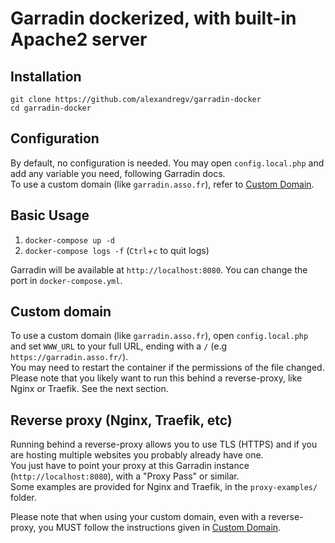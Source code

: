 # Garradin dockerized, with built-in Apache2 server

## Installation

```shell
git clone https://github.com/alexandregv/garradin-docker
cd garradin-docker
```

## Configuration

By default, no configuration is needed. You may open `config.local.php` and add any variable you need, following Garradin docs.  
To use a custom domain (like `garradin.asso.fr`), refer to [Custom Domain](#custom-domain).

## Basic Usage

1. `docker-compose up -d`
2. `docker-compose logs -f` (`Ctrl`+`c` to quit logs)

Garradin will be available at `http://localhost:8080`. You can change the port in `docker-compose.yml`.

## Custom domain

To use a custom domain (like `garradin.asso.fr`), open `config.local.php` and set `WWW_URL` to your full URL, ending with a `/` (e.g `https://garradin.asso.fr/`).  
You may need to restart the container if the permissions of the file changed.  
Please note that you likely want to run this behind a reverse-proxy, like Nginx or Traefik. See the next section.

## Reverse proxy (Nginx, Traefik, etc)

Running behind a reverse-proxy allows you to use TLS (HTTPS) and if you are hosting multiple websites you probably already have one.  
You just have to point your proxy at this Garradin instance (`http://localhost:8080`), with a "Proxy Pass" or similar.  
Some examples are provided for Nginx and Traefik, in the `proxy-examples/` folder.

Please note that when using your custom domain, even with a reverse-proxy, you MUST follow the instructions given in [Custom Domain](#custom-domain).
